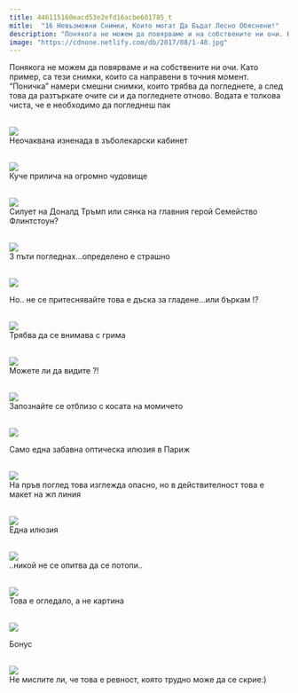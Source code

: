 ```yaml
---
title: 446115160eacd53e2efd16acbe601785_t
mitle:  "16 Невъзможни Снимки, Които могат Да Бъдат Лесно Обяснени!"
description: "Понякога не можем да повярваме и на собствените ни очи. Като пример, са тези снимки, които са направени в точния момент. &qout;Поничка&qout; намери смешни снимки, които трябва д"
image: "https://cdnone.netlify.com/db/2017/08/1-48.jpg"
---
```


 <p>Понякога не можем да повярваме и на собствените ни очи. Като пример, са тези снимки, които са направени в точния момент. “Поничка” намери смешни снимки, които трябва да погледнете, а след това да разтъркате очите си и да погледнете отново. Водата е толкова чиста, че е необходимо да погледнеш пак</p>       <p> <br/><img src="https://cdnone.netlify.com/db/2017/08/1-48.jpg"/><br/> Неочаквана изненада в зъболекарски кабинет</p> <p> <br/><img src="https://cdnone.netlify.com/db/2017/08/2-49.jpg"/><br/> Куче прилича на огромно чудовище</p> <p> <br/><img src="https://cdnone.netlify.com/db/2017/08/3-53.jpg"/><br/> Силует на Доналд Тръмп или сянка на главния герой Семейство Флинтстоун?</p>      <p> <br/><img src="https://cdnone.netlify.com/db/2017/08/4-48.jpg"/><br/> 3 пъти погледнах…определено е страшно</p> <p> <br/><img src="https://cdnone.netlify.com/db/2017/08/5-47.jpg"/><br/></p> <p> Но.. не се притеснявайте това е дъска за гладене…или бъркам !?</p> <p> <br/><img src="https://cdnone.netlify.com/db/2017/08/6-50.jpg"/><br/> Трябва да се внимава с грима</p>      <p> <br/><img src="https://cdnone.netlify.com/db/2017/08/7-48.jpg"/><br/> Можете ли да видите ?!</p> <p> <br/><img src="https://cdnone.netlify.com/db/2017/08/8-50.jpg"/><br/> Запознайте се отблизо с косата на момичето</p> <p> <br/><img src="https://cdnone.netlify.com/db/2017/08/9-49.jpg"/><br/></p> <p> Само една забавна оптическа илюзия в Париж</p> <p> <br/><img src="https://cdnone.netlify.com/db/2017/08/10-43.jpg"/><br/> На пръв поглед това изглежда опасно, но в действителност това е макет на жп линия</p> <p> <br/><img src="https://cdnone.netlify.com/db/2017/08/11-41.jpg"/><br/> Една илюзия</p>      <p> <br/><img src="https://cdnone.netlify.com/db/2017/08/13-36.jpg"/><br/> ..никой не се опитва да се потопи..</p> <p> <br/><img src="https://cdnone.netlify.com/db/2017/08/14-37.jpg"/><br/> Това е огледало, а не картина</p> <p> <br/><img src="https://cdnone.netlify.com/db/2017/08/15-37.jpg"/><br/></p> <p> Бонус</p>      <p> <br/><img src="https://cdnone.netlify.com/db/2017/08/16-35.jpg"/><br/> Не мислите ли, че това е ревност, която трудно може да се скрие:)</p>       